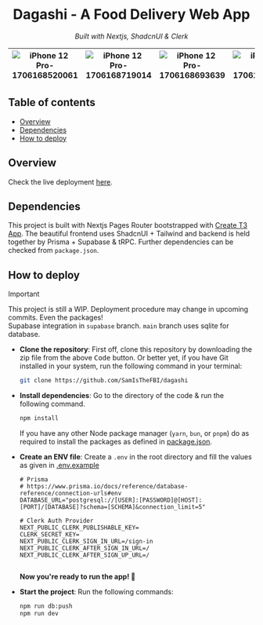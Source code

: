 <div align="center">

# Dagashi - A Food Delivery Web App
 _Built with Nextjs, ShadcnUI & Clerk_ 

|![iPhone 12 Pro-1706168520061](https://github.com/SamIsTheFBI/reown-now/assets/70562711/f87c4a3b-d9dc-48d2-a27e-b7cdb513e49d)|![iPhone 12 Pro-1706168719014](https://github.com/SamIsTheFBI/reown-now/assets/70562711/2209f87a-b446-4b74-a871-4daac2f0aa25)|![iPhone 12 Pro-1706168693639](https://github.com/SamIsTheFBI/reown-now/assets/70562711/b03f9b46-b3a9-42a9-b2a4-01bc50353829)|![iPhone 12 Pro-1706168703685](https://github.com/SamIsTheFBI/reown-now/assets/70562711/b35c27ce-ad1a-423f-8a46-62c3c6d39a53)|
|--|--|--|--|

</div>

</div>

## Table of contents

- [Overview](#overview)
- [Dependencies](#dependencies)
- [How to deploy](#how-to-deploy)

## Overview
Check the live deployment [here](https://dagashi.vercel.app/).

## Dependencies
This project is built with Nextjs Pages Router bootstrapped with [Create T3 App](https://create.t3.gg/). The beautiful frontend uses ShadcnUI + Tailwind and backend is held together by Prisma + Supabase & tRPC. Further dependencies can be checked from `package.json`.

## How to deploy

> [!IMPORTANT]
> This project is still a WIP. Deployment procedure may change in upcoming commits.
> Even the packages!
> <br />Supabase integration in `supabase` branch.
> `main` branch uses sqlite for database. 

- **Clone the repository**: First off, clone this repository by downloading the zip file from the above <kbd>Code</kbd> button. Or better yet, if you have Git installed in your system, run the following command in your terminal:
   
  ```bash
  git clone https://github.com/SamIsTheFBI/dagashi
  ```
- **Install dependencies**: Go to the directory of the code & run the following command.

  ```bash
  npm install
  ```
  If you have any other Node package manager (`yarn`, `bun`, or `pnpm`) do as required to install the packages as defined in [package.json](https://github.com/SamIsTheFBI/dagashi/blob/main/package.json).
-  **Create an ENV file**: Create a `.env` in the root directory and fill the values as given in [.env.example](https://github.com/SamIsTheFBI/dagashi/blob/main/.env.example)

    ```env
    # Prisma
    # https://www.prisma.io/docs/reference/database-reference/connection-urls#env
    DATABASE_URL="postgresql://[USER]:[PASSWORD]@[HOST]:[PORT]/[DATABASE]?schema=[SCHEMA]&connection_limit=5"
    
    # Clerk Auth Provider
    NEXT_PUBLIC_CLERK_PUBLISHABLE_KEY=
    CLERK_SECRET_KEY=
    NEXT_PUBLIC_CLERK_SIGN_IN_URL=/sign-in
    NEXT_PUBLIC_CLERK_AFTER_SIGN_IN_URL=/
    NEXT_PUBLIC_CLERK_AFTER_SIGN_UP_URL=/
  
    ```
    **Now you're ready to run the app! 🚀**

- **Start the project**: Run the following commands:

  ```bash
  npm run db:push
  npm run dev
  ```
